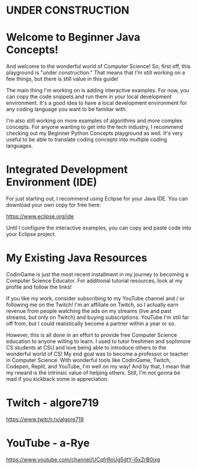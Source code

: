 # UNDER CONSTRUCTION

# Welcome to Beginner Java Concepts!

And welcome to the wonderful world of Computer Science! So, first off, this playground is "under construction." That means that I'm still working on a few 
things, but there is still value in this guide! 

The main thing I'm working on is adding interactive examples. For now, you can copy the code snippets and run them in your local development environment.
It's a good idea to have a local development environment for any coding language you want to be familiar with. 

I'm also still working on more examples of algorithms and more complex concepts. For anyone wanting to get into the tech industry, I recommend checking out my
Beginner Python Concepts playground as well. It's very useful to be able to translate coding concepts into multiple coding languages. 

# Integrated Development Environment (IDE)

For just starting out, I recommend using Eclipse for your Java IDE. You can download your own copy for free here:

https://www.eclipse.org/ide

Until I configure the interactive examples, you can copy and paste code into your Eclipse project. 

# My Existing Java Resources

CodinGame is just the most recent installment in my journey to becoming a Computer Science Educator. For additional tutorial resources, look at my profile and
follow the links!  

If you like my work, consider subscribing to my YouTube channel and / or following me on the Twitch! I'm an affiliate on Twitch, so I actually earn revenue from 
people watching the ads on my streams (live and past streams, but only on Twitch) and buying subscriptions. YouTube I'm still far off from, but I could realistically 
become a partner within a year or so. 

However, this is all done in an effort to provide free Computer Science education to anyone willing to learn. I used to tutor freshmen and sophmore CS students
at CSU and love being able to introduce others to the wonderful world of CS! My end goal was to become a professor or teacher in Computer Science. With wonderful
tools like CodinGame, Twitch, Codepen, Replit, and YouTube, I'm well on my way! And by that, I mean that my reward is the intrinsic value of helping others. Still,
I'm not gonna be mad if you kickback some in appreciation. 

# Twitch - algore719 
https://www.twitch.tv/algore719

# YouTube - a-Rye
https://www.youtube.com/channel/UCqfrRoUg5dtY-i5xZrB0ixg